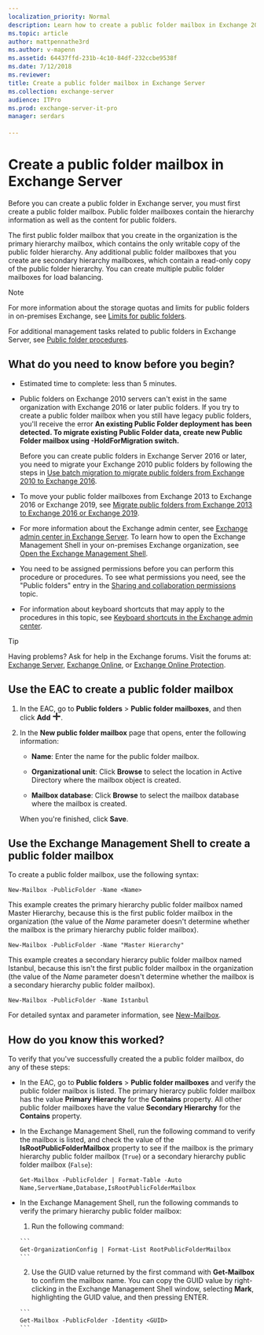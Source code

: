 ```yaml
---
localization_priority: Normal
description: Learn how to create a public folder mailbox in Exchange 2016 or Exchange 2019.
ms.topic: article
author: mattpennathe3rd
ms.author: v-mapenn
ms.assetid: 64437ffd-231b-4c10-84df-232ccbe9538f
ms.date: 7/12/2018
ms.reviewer:
title: Create a public folder mailbox in Exchange Server
ms.collection: exchange-server
audience: ITPro
ms.prod: exchange-server-it-pro
manager: serdars

---
```


# Create a public folder mailbox in Exchange Server

Before you can create a public folder in Exchange server, you must first create a public folder mailbox. Public folder mailboxes contain the hierarchy information as well as the content for public folders.

The first public folder mailbox that you create in the organization is the primary hierarchy mailbox, which contains the only writable copy of the public folder hierarchy. Any additional public folder mailboxes that you create are secondary hierarchy mailboxes, which contain a read-only copy of the public folder hierarchy. You can create multiple public folder mailboxes for load balancing.

> [!NOTE]
> For more information about the storage quotas and limits for public folders in on-premises Exchange, see [Limits for public folders](limits.md).

For additional management tasks related to public folders in Exchange Server, see [Public folder procedures](procedures.md).

## What do you need to know before you begin?

- Estimated time to complete: less than 5 minutes.

- Public folders on Exchange 2010 servers can't exist in the same organization with Exchange 2016 or later public folders. If you try to create a public folder mailbox when you still have legacy public folders, you'll receive the error **An existing Public Folder deployment has been detected. To migrate existing Public Folder data, create new Public Folder mailbox using -HoldForMigration switch.**

    Before you can create public folders in Exchange Server 2016 or later, you need to migrate your Exchange 2010 public folders by following the steps in [Use batch migration to migrate public folders from Exchange 2010 to Exchange 2016](batch-migration-from-previous-versions.md).

- To move your public folder mailboxes from Exchange 2013 to Exchange 2016 or Exchange 2019, see [Migrate public folders from Exchange 2013 to Exchange 2016 or Exchange 2019](migrate-from-exchange-2013.md).

- For more information about the Exchange admin center, see [Exchange admin center in Exchange Server](../../architecture/client-access/exchange-admin-center.md). To learn how to open the Exchange Management Shell in your on-premises Exchange organization, see [Open the Exchange Management Shell](https://docs.microsoft.com/powershell/exchange/exchange-server/open-the-exchange-management-shell).

- You need to be assigned permissions before you can perform this procedure or procedures. To see what permissions you need, see the "Public folders" entry in the [Sharing and collaboration permissions](../../permissions/feature-permissions/sharing-and-collaboration-permissions.md) topic.

- For information about keyboard shortcuts that may apply to the procedures in this topic, see [Keyboard shortcuts in the Exchange admin center](../../about-documentation/exchange-admin-center-keyboard-shortcuts.md).

> [!TIP]
> Having problems? Ask for help in the Exchange forums. Visit the forums at: [Exchange Server](https://go.microsoft.com/fwlink/p/?linkId=60612), [Exchange Online](https://go.microsoft.com/fwlink/p/?linkId=267542), or [Exchange Online Protection](https://go.microsoft.com/fwlink/p/?linkId=285351).

## Use the EAC to create a public folder mailbox

1. In the EAC, go to **Public folders** \> **Public folder mailboxes**, and then click **Add** ![Add icon](../../media/ITPro_EAC_AddIcon.png).

2. In the **New public folder mailbox** page that opens, enter the following information:

    - **Name**: Enter the name for the public folder mailbox.

    - **Organizational unit**: Click **Browse** to select the location in Active Directory where the mailbox object is created.

    - **Mailbox database**: Click **Browse** to select the mailbox database where the mailbox is created.

    When you're finished, click **Save**.


## Use the Exchange Management Shell to create a public folder mailbox

To create a public folder mailbox, use the following syntax:

```
New-Mailbox -PublicFolder -Name <Name>
```

This example creates the primary hierarchy public folder mailbox named Master Hierarchy, because this is the first public folder mailbox in the organization (the value of the _Name_ parameter doesn't determine whether the mailbox is the primary hierarchy public folder mailbox).

```
New-Mailbox -PublicFolder -Name "Master Hierarchy"
```

This example creates a secondary hierarcy public folder mailbox named Istanbul, because this isn't the first public folder mailbox in the organization (the value of the _Name_ parameter doesn't determine whether the mailbox is a secondary hierarchy public folder mailbox).

```
New-Mailbox -PublicFolder -Name Istanbul
```

For detailed syntax and parameter information, see [New-Mailbox](https://technet.microsoft.com/library/42dbb25a-0b23-4775-ae15-7af62c089565.aspx).

## How do you know this worked?

To verify that you've successfully created the a public folder mailbox, do any of these steps:

- In the EAC, go to **Public folders** \> **Public folder mailboxes** and verify the public folder mailbox is listed. The primary hierarcy public folder mailbox has the value **Primary Hierarchy** for the **Contains** property. All other public folder mailboxes have the value **Secondary Hierarchy** for the **Contains** property.

- In the Exchange Management Shell, run the following command to verify the mailbox is listed, and check the value of the **IsRootPublicFolderMailbox** property to see if the mailbox is the primary hierarchy public folder mailbox (`True`) or a secondary hierarchy public folder mailbox (`False`):

    ```
    Get-Mailbox -PublicFolder | Format-Table -Auto Name,ServerName,Database,IsRootPublicFolderMailbox
    ```

- In the Exchange Management Shell, run the following commands to verify the primary hierarchy public folder mailbox:

    1. Run the following command:

      ```
      Get-OrganizationConfig | Format-List RootPublicFolderMailbox
      ```

    2. Use the GUID value returned by the first command with **Get-Mailbox** to confirm the mailbox name. You can copy the GUID value by right-clicking in the Exchange Management Shell window, selecting **Mark**, highlighting the GUID value, and then pressing ENTER.

      ```
      Get-Mailbox -PublicFolder -Identity <GUID>
      ```

